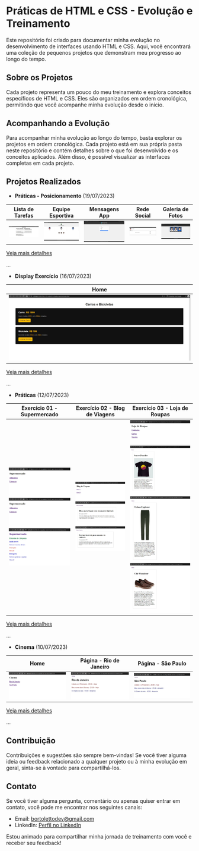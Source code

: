 # Práticas de HTML e CSS - Evolução e Treinamento

Este repositório foi criado para documentar minha evolução no desenvolvimento de interfaces usando HTML e CSS. Aqui, você encontrará uma coleção de pequenos projetos que demonstram meu progresso ao longo do tempo.

## Sobre os Projetos

Cada projeto representa um pouco do meu treinamento e explora conceitos específicos de HTML e CSS. Eles são organizados em ordem cronológica, permitindo que você acompanhe minha evolução desde o início.

## Acompanhando a Evolução

Para acompanhar minha evolução ao longo do tempo, basta explorar os projetos em ordem cronológica. Cada projeto está em sua própria pasta neste repositório e contém detalhes sobre o que foi desenvolvido e os conceitos aplicados. Além disso, é possível visualizar as interfaces completas em cada projeto.

## Projetos Realizados

- **Práticas - Posicionamento** (19/07/2023)

| Lista de Tarefas                              | Equipe Esportiva                           | Mensagens App                           | Rede Social                           | Galeria de Fotos                           |
| --------------------------------------------------- | ------------------------------------------------- | ------------------------------------------------- | ------------------------------------------------- | ------------------------------------------------- |
| ![Lista de Tarefas](https://github.com/GuiDev45/HTML-CSS-only/blob/master/praticas-02-posicionamento/ex-01/prints/print-01.JPG) | ![Equipe Esportiva](https://github.com/GuiDev45/HTML-CSS-only/blob/master/praticas-02-posicionamento/ex-02/prints/print-01.JPG) | ![Mensagens App ](https://github.com/GuiDev45/HTML-CSS-only/blob/master/praticas-02-posicionamento/ex-03/prints/print-01.JPG) | ![Rede Social](https://github.com/GuiDev45/HTML-CSS-only/blob/master/praticas-02-posicionamento/ex-04/prints/print-01.JPG) | ![Galeria de Fotos](https://github.com/GuiDev45/HTML-CSS-only/blob/master/praticas-02-posicionamento/ex-05/prints/print-01.JPG)


[Veja mais detalhes](https://github.com/GuiDev45/HTML-CSS-only/tree/master/praticas-02-posicionamento)

...

- **Display Exercício** (16/07/2023)

| Home                              | 
| --------------------------------------------------- |
| ![Home](https://github.com/GuiDev45/HTML-CSS-only/blob/master/0214-display-exercicio/prints/print-01.JPG) | 

[Veja mais detalhes](https://github.com/GuiDev45/HTML-CSS-only/tree/master/0214-display-exercicio)

...

- **Práticas** (12/07/2023)

| Exercício 01 - Supermercado                             | Exercício 02 - Blog de Viagens                           |  Exercício 03 - Loja de Roupas                         |
| --------------------------------------------------- | ------------------------------------------------- | ------------------------------------------------- |
| ![Home](https://github.com/GuiDev45/HTML-CSS-only/blob/master/praticas-01/ex-01-supermercado/prints/print-01.JPG) ![Página - Estante de Alimentos](https://github.com/GuiDev45/HTML-CSS-only/blob/master/praticas-01/ex-01-supermercado/prints/print-01.JPG) ![Página - Estante de Limpeza](https://github.com/GuiDev45/HTML-CSS-only/blob/master/praticas-01/ex-01-supermercado/prints/print-03.JPG) | ![Home](https://github.com/GuiDev45/HTML-CSS-only/blob/master/praticas-01/ex-02-blog-de-viagens/prints/print-01.JPG) ![Post 1](https://github.com/GuiDev45/HTML-CSS-only/blob/master/praticas-01/ex-02-blog-de-viagens/prints/print-02.JPG) ![Post 2](https://github.com/GuiDev45/HTML-CSS-only/blob/master/praticas-01/ex-02-blog-de-viagens/prints/print-03.JPG) | ![Home](https://github.com/GuiDev45/HTML-CSS-only/blob/master/praticas-01/ex-03-loja-de-roupas/prints/print-01.JPG) ![Página - Camisetas](https://github.com/GuiDev45/HTML-CSS-only/blob/master/praticas-01/ex-03-loja-de-roupas/prints/print-02.JPG) ![Página - Calças](https://github.com/GuiDev45/HTML-CSS-only/blob/master/praticas-01/ex-03-loja-de-roupas/prints/print-03.JPG) ![Página - Sapatos](https://github.com/GuiDev45/HTML-CSS-only/blob/master/praticas-01/ex-03-loja-de-roupas/prints/print-04.JPG) |

[Veja mais detalhes](https://github.com/GuiDev45/HTML-CSS-only/tree/master/praticas-01)

...

- **Cinema** (10/07/2023)

| Home                              | Página - Rio de Janeiro                           | Página - São Paulo                           |
| --------------------------------------------------- | ------------------------------------------------- | ------------------------------------------------- |
| ![Home](https://github.com/GuiDev45/HTML-CSS-only/blob/master/0209-html-exercicio-01/prints/print-01.JPG) | ![Página - Rio de Janeiro](https://github.com/GuiDev45/HTML-CSS-only/blob/master/0209-html-exercicio-01/prints/print-02.JPG) | ![Página - São Paulo ](https://github.com/GuiDev45/HTML-CSS-only/blob/master/0209-html-exercicio-01/prints/print-03.JPG)

[Veja mais detalhes](https://github.com/GuiDev45/HTML-CSS-only/tree/master/0209-html-exercicio-01)

...

## Contribuição

Contribuições e sugestões são sempre bem-vindas! Se você tiver alguma ideia ou feedback relacionado a qualquer projeto ou à minha evolução em geral, sinta-se à vontade para compartilhá-los.

## Contato

Se você tiver alguma pergunta, comentário ou apenas quiser entrar em contato, você pode me encontrar nos seguintes canais:

- Email: bortolettodev@gmail.com
- LinkedIn: [Perfil no LinkedIn](https://www.linkedin.com/in/guilherme-bortoletto-03239a231/)

Estou animado para compartilhar minha jornada de treinamento com você e receber seu feedback!

